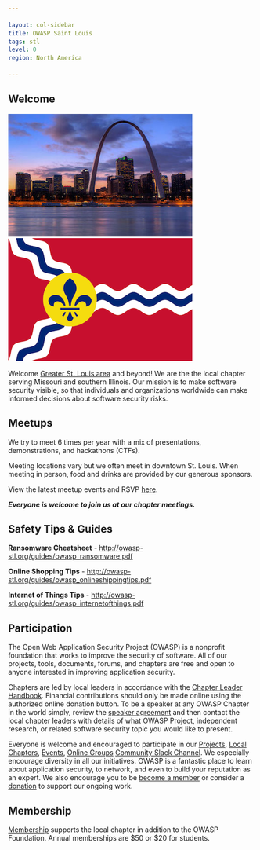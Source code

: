 ```yaml
---

layout: col-sidebar
title: OWASP Saint Louis
tags: stl
level: 0
region: North America

---
```


## Welcome

![OWASP Saint Louis](assets/images/stl-skyline.jpg) ![OWASP Saint Louis](assets/images/stl-flag.png)

Welcome [Greater St. Louis area](https://en.wikipedia.org/wiki/Greater_St._Louis) and beyond!  We are the the local 
chapter serving Missouri and southern Illinois.  Our mission is to make software security visible, so that individuals 
and organizations worldwide can make informed decisions about software security risks.  

## Meetups

We try to meet 6 times per year with a mix of presentations, demonstrations, and hackathons (CTFs).

Meeting locations vary but we often meet in downtown St. Louis.  When meeting in person, food and drinks are provided 
by our generous sponsors.

View the latest meetup events and RSVP [here](https://www.meetup.com/OWASP-STL/events/).

_**Everyone is welcome to join us at our chapter meetings.**_

## Safety Tips & Guides

**Ransomware Cheatsheet** - <http://owasp-stl.org/guides/owasp_ransomware.pdf>

**Online Shopping Tips** - <http://owasp-stl.org/guides/owasp_onlineshippingtips.pdf>

**Internet of Things Tips** - <http://owasp-stl.org/guides/owasp_internetofthings.pdf>

## Participation

The Open Web Application Security Project (OWASP) is a nonprofit foundation that works to improve the security of 
software. All of our projects, tools, documents, forums, and chapters are free and open to anyone interested in 
improving application security. 

Chapters are led by local leaders in accordance with the 
[Chapter Leader Handbook](/www-policy/rules-of-procedure/chapter-handbook). Financial contributions should only be 
made online using the authorized online donation button. To be a speaker at any OWASP Chapter in the world simply,
review the [speaker agreement](/www-policy/speaker-agreement) and then contact the local chapter leaders with details 
of what OWASP Project, independent research, or related software security topic you would like to present.

Everyone is welcome and encouraged to participate in our [Projects](/projects), [Local Chapters](/chapters), 
[Events](/events), [Online Groups](https://groups.google.com/a/owasp.com/) 
[Community Slack Channel](https://owasp.slack.com/). We especially encourage diversity in all our initiatives. OWASP is 
a fantastic place to learn about application security, to network, and even to build your reputation as an expert. We 
also encourage you to be [become a member](/membership) or consider a [donation](/donate) to support our ongoing work.

## Membership

[Membership](/membership) supports the local chapter in addition to the OWASP Foundation.  Annual memberships are $50 
or $20 for students.